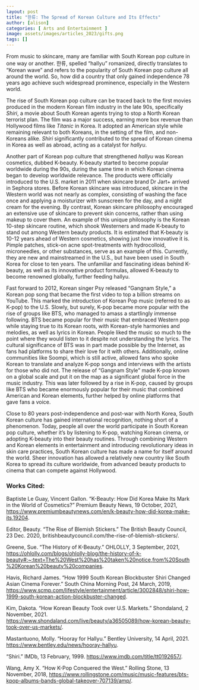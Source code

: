 ```yaml
---
layout: post
title: "한류: The Spread of Korean Culture and Its Effects"
author: [alison]
categories: [ Arts and Entertainment ]
image: assets/images/articles_2023/gifts.png
tags: []
---
```


From music to skincare, many are familiar with South Korean pop culture in one way or another. 한류, spelled “hallyu” romanized, directly translates to “Korean wave” and refers to the popularity of South Korean pop culture all around the world. So, how did a country that only gained independence 78 years ago achieve such widespread prominence, especially in the Western world.

The rise of South Korean pop culture can be traced back to the first movies produced in the modern Korean film industry in the late 90s, specifically _Shiri_, a movie about South Korean agents trying to stop a North Korean terrorist plan. The film was a major success, earning more box revenue than Hollywood films like _Titanic_ in Korea. It adopted an American style while remaining relevant to both Koreans, in the setting of the film, and non-Koreans alike.  _Shiri_ significantly contributed to the spread of Korean cinema in Korea as well as abroad, acting as a catalyst for _hallyu_. 

Another part of Korean pop culture that strengthened _hallyu_ was Korean cosmetics, dubbed K-beauty. K-beauty started to become popular worldwide during the 90s, during the same time in which Korean cinema began to develop worldwide relevance. The products were officially introduced to the U.S. market in 2011 when skincare brand Dr Jart+ arrived in Sephora stores. Before Korean skincare was introduced, skincare in the Western world was not nearly as complex, consisting of washing the face once and applying a moisturizer with sunscreen for the day, and a night cream for the evening. By contrast, Korean skincare philosophy encouraged an extensive use of skincare to prevent skin concerns, rather than using makeup to cover them. An example of this unique philosophy is the Korean 10-step skincare routine, which shook Westerners and made K-beauty to stand out among Western beauty products. It is estimated that K-beauty is 10-12 years ahead of Western cosmetics, showing just how innovative it is. Pimple patches, stick-on acne spot-treatments with hydrocolloid, microneedles, or other substances, serve as an example of this. Currently, they are new and mainstreamed in the U.S., but have been used in South Korea for close to ten years. The unfamiliar and fascinating ideas behind K-beauty, as well as its innovative product formulas, allowed K-beauty to become renowned globally, further feeding hallyu. 

Fast forward to 2012, Korean singer Psy released “Gangnam Style,” a Korean pop song that became the first video to top a billion streams on YouTube. This marked the introduction of Korean Pop music (referred to as K-pop) to the U.S. Slowly, but surely, K-pop became more popular with the rise of groups like BTS, who managed to amass a startlingly immense following. BTS became popular for their music that embraced Western pop while staying true to its Korean roots, with Korean-style harmonies and melodies, as well as lyrics in Korean. People liked the music so much to the point where they would listen to it despite not understanding the lyrics. The cultural significance of BTS was in part made possible by the Internet, as fans had platforms to share their love for it with others. Additionally, online communities like Soompi, which is still active, allowed fans who spoke Korean to translate and analyze K-pop songs and interviews with the artists for those who did not. The release of “Gangnam Style” made K-pop known on a global scale and put it on the map as a significant global force in the music industry. This was later followed by a rise in K-pop, caused by groups like BTS who became enormously popular for their music that combined American and Korean elements, further helped by online platforms that gave fans a voice. 

Close to 80 years post-independence and post-war with North Korea, South Korean culture has gained international recognition, nothing short of a phenomenon. Today, people all over the world participate in South Korean pop culture, whether it’s by listening to K-pop, watching Korean cinema, or adopting K-beauty into their beauty routines.  Through combining Western and Korean elements in entertainment and introducing revolutionary ideas in skin care practices, South Korean culture has made a name for itself around the world. Sheer innovation has allowed a relatively new country like South Korea to spread its culture worldwide, from advanced beauty products to cinema that can compete against Hollywood.

### Works Cited:

Baptiste Le Guay, Vincent Gallon. “K-Beauty: How Did Korea Make Its Mark in the World of Cosmetics?” Premium Beauty News, 19 October, 2021, https://www.premiumbeautynews.com/en/k-beauty-how-did-korea-make-its,19204.

Editor, Beauty. “The Rise of Blemish Stickers.” The British Beauty Council, 23 Dec. 2020, britishbeautycouncil.com/the-rise-of-blemish-stickers/. 

Greene, Sue. “The History of K-Beauty.” OHLOLLY, 3 September,  2021, https://ohlolly.com/blogs/ohlolly-blog/the-history-of-k-beauty#:~:text=The%20West%20has%20taken%20notice,from%20South%20Korean%20beauty%20companies.

Havis, Richard James. “How 1999 South Korean Blockbuster Shiri Changed Asian Cinema Forever.” South China Morning Post, 24 March, 2019, https://www.scmp.com/lifestyle/entertainment/article/3002848/shiri-how-1999-south-korean-action-blockbuster-changed.

Kim, Dakota. “How Korean Beauty Took over U.S. Markets.” Shondaland, 2 November, 2021. https://www.shondaland.com/live/beauty/a36505089/how-korean-beauty-took-over-us-markets/.

Mastantuono, Molly. “Hooray for Hallyu.” Bentley University, 14 April, 2021. https://www.bentley.edu/news/hooray-hallyu.

“Shiri.” IMDb, 13 February, 1999.  https://www.imdb.com/title/tt0192657/.

Wang, Amy X. “How K-Pop Conquered the West.” Rolling Stone, 13 November, 2018, https://www.rollingstone.com/music/music-features/bts-kpop-albums-bands-global-takeover-707139/amp/. 

